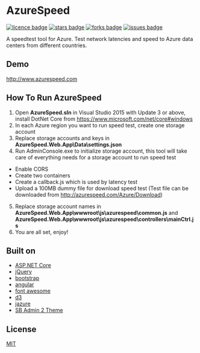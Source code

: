 # AzureSpeed
[![licence badge]][licence]
[![stars badge]][stars]
[![forks badge]][forks]
[![issues badge]][issues]

A speedtest tool for Azure. Test network latencies and speed to Azure data centers from different countries. 

## Demo
http://www.azurespeed.com   

## How To Run AzureSpeed
1. Open **AzureSpeed.sln** in Visual Studio 2015 with Update 3 or above, install DotNet Core from https://www.microsoft.com/net/core#windows
2. In each Azure region you want to run speed test, create one storage account
3. Replace storage accounts and keys in **AzureSpeed.Web.App\Data\settings.json**
4. Run AdminConsole.exe to initialize storage account, this tool will take care of everything needs for a storage account to run speed test
 - Enable CORS
 - Create two containers
 - Create a callback.js which is used by latency test
 - Upload a 100MB dummy file for download speed test (Test file can be downloaded from http://azurespeed.com/Azure/Download)
5. Replace storage account names in **AzureSpeed.Web.App\wwwroot\js\azurespeed\common.js** and **AzureSpeed.Web.App\wwwroot\js\azurespeed\controllers\mainCtrl.js**
6. You are all set, enjoy!

## Built on
 - [ASP.NET Core](https://github.com/aspnet)
 - [jQuery](https://github.com/jquery/jquery)
 - [bootstrap](https://github.com/twbs/bootstrap)
 - [angular](https://github.com/angular/angular)
 - [font awesome](https://github.com/FortAwesome/Font-Awesome)
 - [d3](https://github.com/mbostock/d3)
 - [jazure](https://github.com/orcame/jazure)
 - [SB Admin 2 Theme](https://github.com/IronSummitMedia/startbootstrap-sb-admin-2)

## License
[MIT](/LICENSE)

[licence badge]:https://img.shields.io/badge/license-MIT-blue.svg
[stars badge]:https://img.shields.io/github/stars/blrchen/AzureSpeed.svg
[forks badge]:https://img.shields.io/github/forks/blrchen/AzureSpeed.svg
[issues badge]:https://img.shields.io/github/issues/blrchen/AzureSpeed.svg

[licence]:https://github.com/blrchen/AzureSpeed/blob/master/LICENSE
[stars]:https://github.com/blrchen/AzureSpeed/stargazers
[forks]:https://github.com/blrchen/AzureSpeed/network
[issues]:https://github.com/blrchen/AzureSpeed/issues
